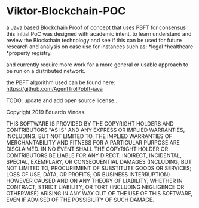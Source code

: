 # Viktor-Blockchain-POC
a Java based Blockchain Proof of concept that uses PBFT for consensus this initial PoC was designed with academic intent. to learn understand and review the Blockchain technology and see if this can be used for future research and analysis on case use for instances such as: 
*legal
*healthcare
*property registry. 

and currently require more work for a more general or usable approach to be run on a distributed network. 

the PBFT algorithm used can be found here: 
https://github.com/AgentTroll/pbft-java

TODO: update and add open source license... 

Copyright 2019 Eduardo Vindas.

THIS SOFTWARE IS PROVIDED BY THE COPYRIGHT HOLDERS AND CONTRIBUTORS "AS IS" AND ANY EXPRESS OR IMPLIED WARRANTIES, INCLUDING, BUT NOT LIMITED TO, THE IMPLIED WARRANTIES OF MERCHANTABILITY AND FITNESS FOR A PARTICULAR PURPOSE ARE DISCLAIMED. IN NO EVENT SHALL THE COPYRIGHT HOLDER OR CONTRIBUTORS BE LIABLE FOR ANY DIRECT, INDIRECT, INCIDENTAL, SPECIAL, EXEMPLARY, OR CONSEQUENTIAL DAMAGES (INCLUDING, BUT NOT LIMITED TO, PROCUREMENT OF SUBSTITUTE GOODS OR SERVICES; LOSS OF USE, DATA, OR PROFITS; OR BUSINESS INTERRUPTION) HOWEVER CAUSED AND ON ANY THEORY OF LIABILITY, WHETHER IN CONTRACT, STRICT LIABILITY, OR TORT (INCLUDING NEGLIGENCE OR OTHERWISE) ARISING IN ANY WAY OUT OF THE USE OF THIS SOFTWARE, EVEN IF ADVISED OF THE POSSIBILITY OF SUCH DAMAGE.
